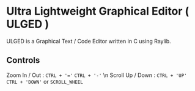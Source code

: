 # Ultra Lightweight Graphical Editor ( ULGED )
ULGED is a Graphical Text / Code Editor written in C using Raylib.

## Controls
Zoom In / Out : ```CTRL + '='``` ```CTRL + '-'``` \n
Scroll Up / Down : ```CTRL + 'UP'``` ```CTRL + 'DOWN'``` or ```SCROLL_WHEEL``` 

